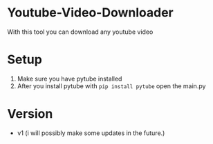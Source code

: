 # Youtube-Video-Downloader
With this tool you can download any youtube video


# Setup
1. Make sure you have pytube installed
2. After you install pytube with `pip install pytube` open the main.py

# Version
- v1 (i will possibly make some updates in the future.)
